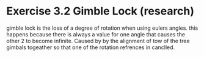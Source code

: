 # Exercise 3.2 Gimble Lock (research)

gimble lock is the loss of a degree of rotation when using eulers angles. 
this happens because there is always a value for one angle that causes the other 2 
to become infinite. Caused by by the alignment of tow of the tree gimbals togeather so that one of the rotation 
refrences in canclled. 

